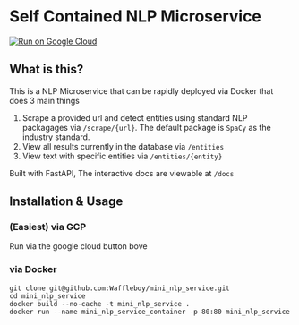 # Self Contained NLP Microservice

[![Run on Google Cloud](https://deploy.cloud.run/button.svg)](https://deploy.cloud.run)

## What is this?

This is a NLP Microservice that can be rapidly deployed via Docker that does 3 main things

1. Scrape a provided url and detect entities using standard NLP packagages via `/scrape/{url}`. The default package is `SpaCy` as the industry standard.
2. View all results currently in the database via `/entities`
3. View text with specific entities via `/entities/{entity}`

Built with FastAPI, The interactive docs are viewable at `/docs`

## Installation & Usage

### (Easiest) via GCP

Run via the google cloud button bove

### via Docker

```
git clone git@github.com:Waffleboy/mini_nlp_service.git
cd mini_nlp_service
docker build --no-cache -t mini_nlp_service .
docker run --name mini_nlp_service_container -p 80:80 mini_nlp_service
```
